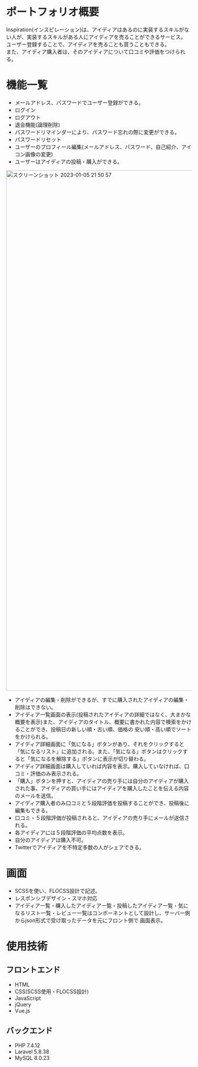 # ポートフォリオ概要

Inspiration(インスピレーション)は、アイディアはあるのに実装するスキルがない人が、実装するスキルがある人にアイディアを売ることができるサービス。</br>
ユーザー登録することで、アイディアを売ることも買うこともできる。</br>
また、アイディア購入者は、そのアイディアについて口コミや評価をつけられる。

# 機能一覧

- メールアドレス、パスワードでユーザー登録ができる。
- ログイン
- ログアウト
- 退会機能(論理削除)
- パスワードリマインダーにより、パスワード忘れの際に変更ができる。
- パスワードリセット
- ユーザーのプロフィール編集(メールアドレス、パスワード、自己紹介、アイコン画像の変更)
- ユーザーはアイディアの投稿・購入ができる。
<img width="1411" alt="スクリーンショット 2023-01-05 21 50 57" src="https://user-images.githubusercontent.com/82641385/210784615-a57e7ff6-e13f-47b8-a5c2-bbdd12955da0.png">

- アイディアの編集・削除ができるが、すでに購入されたアイディアの編集・削除はできない。
- アイディア一覧画面の表示(投稿されたアイディアの詳細ではなく、大まかな概要を表示)また、アイディアのタイトル、概要に書かれた内容で検索をかけることができ、投稿日の新しい順・古い順、価格の   安い順・高い順でソートをかけられる。
- アイディア詳細画面に「気になる」ボタンがあり、それをクリックすると「気になるリスト」に追加される。また、「気になる」ボタンはクリックすると「気になるを解除する」ボタンに表示が切り替わる。　　　  　　　　　　　　  　
- アイディア詳細画面は購入していれば内容を表示。購入していなければ、口コミ・評価のみ表示される。
- 「購入」ボタンを押すと、アイディアの売り手には自分のアイディアが購入された事、アイディアの買い手にはアイディアを購入したことを伝える内容のメールを送信。
- アイディア購入者のみ口コミと５段階評価を投稿することができ、投稿後に編集もできる。
- 口コミ・５段階評価が投稿されると、アイディアの売り手にメールが送信される。
- 各アイディアには５段階評価の平均点数を表示。
- 自分のアイディアは購入不可。
- Twitterでアイディアを不特定多数の人がシェアできる。

# 画面
- SCSSを使い、FLOCSS設計で記述。
- レスポンシブデザイン・スマホ対応
- アイディア一覧・購入したアイディア一覧・投稿したアイディア一覧・気になるリスト一覧・レビュー一覧はコンポーネントとして設計し、サーバー側からjson形式で受け取ったデータを元にフロント側で   画面表示。


# 使用技術

## フロントエンド

- HTML
- CSS(SCSS使用・FLOCSS設計)
- JavaScript
- jQuery
- Vue.js

## バックエンド

- PHP 7.4.12
- Laravel 5.8.38
- MySQL 8.0.23


